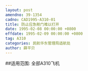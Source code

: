 ```yaml
---
layout: post
amendno: 39-1354
cadno: CAD1995-A310-01
title: 防止应急舱门难以打开
date: 1995-02-08 00:00:00 +0800
effdate: 1995-02-09 00:00:00 +0800
tag: A310
categories: 民航华东管理局适航处
author: 薛平贝
---
```


##适用范围:
全部A310飞机

